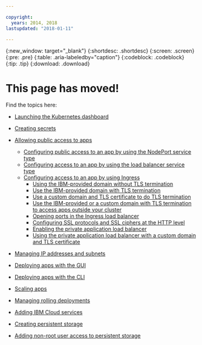 ```yaml
---

copyright:
  years: 2014, 2018
lastupdated: "2018-01-11"

---
```


{:new_window: target="_blank"}
{:shortdesc: .shortdesc}
{:screen: .screen}
{:pre: .pre}
{:table: .aria-labeledby="caption"}
{:codeblock: .codeblock}
{:tip: .tip}
{:download: .download}


# This page has moved!

Find the topics here:
- [Launching the Kubernetes dashboard](cs_app.html#cli_dashboard)
- [Creating secrets](cs_app.html#secrets)
- [Allowing public access to apps](cs_network_planning.html#planning)
  - [Configuring public access to an app by using the NodePort service type](cs_nodeport.html#config)
  - [Configuring access to an app by using the load balancer service type](cs_loadbalancer.html#config)
  - [Configuring access to an app by using Ingress](cs_ingress.html#config)
    - [Using the IBM-provided domain without TLS termination](cs_ingress.html#ibm_domain)
    - [Use the IBM-provided domain with TLS termination](cs_ingress.html#ibm_domain_cert)
    - [Use a custom domain and TLS certificate to do TLS termination](cs_ingress.html#custom_domain_cert)
    - [Use the IBM-provided or a custom domain with TLS termination to access apps outside your cluster](cs_ingress.html#external_endpoint)
    - [Opening ports in the Ingress load balancer](cs_ingress.html#opening_ingress_ports)
    - [Configuring SSL protocols and SSL ciphers at the HTTP level](cs_ingress.html#ssl_protocols_ciphers)
    - [Enabling the private application load balancer](cs_ingress.html#private_ingress)
    - [Using the private application load balancer with a custom domain and TLS certificate](cs_ingress.html#private_ingress_tls)
- [Managing IP addresses and subnets](cs_subnets.html#manage)
  
- [Deploying apps with the GUI](cs_app.html#app_ui)
- [Deploying apps with the CLI](cs_app.html#app_cli)
- [Scaling apps](cs_app.html#app_scaling)
- [Managing rolling deployments](cs_app.html#app_rolling)
- [Adding IBM Cloud services](cs_integrations.html#adding_app)
- [Creating persistent storage](cs_storage.html#create)
- [Adding non-root user access to persistent storage](cs_storage.html#nonroot)

